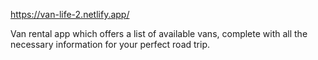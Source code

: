 https://van-life-2.netlify.app/

Van rental app which offers a list of available vans, complete with all the necessary information for your perfect road trip.
